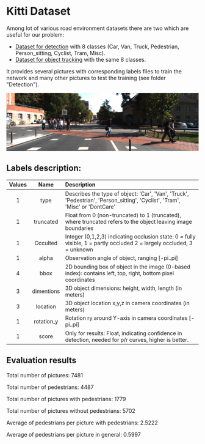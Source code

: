 # Kitti Dataset
Among lot of various road environment datasets there are two which are useful    for our problem:
* [Dataset for detection](http://www.cvlibs.net/datasets/kitti/eval_object.php?obj_benchmark=2d) 
with 8 classes (Car, Van, Truck, Pedestrian, Person_sitting, Cyclist, Tram, Misc).
* [Dataset for object tracking](http://www.cvlibs.net/datasets/kitti/eval_tracking.php) with the same 8 classes. 

It provides several pictures with corresponding labels files to train the network and many other pictures to test the training (see folder "Detection").

![alt text](kitti.png)
## Labels description:

| Values | Name | Description |
|:------:|:-----:|:----------|
| 1 | type | Describes the type of object: 'Car', 'Van', 'Truck', 'Pedestrian', 'Person_sitting', 'Cyclist', 'Tram', 'Misc' or 'DontCare'|
| 1 | truncated | Float from 0 (non-truncated) to 1 (truncated), where truncated refers to the object leaving image boundaries |
| 1 | Occulted | Integer (0,1,2,3) indicating occlusion state: 0 = fully visible, 1 = partly occluded 2 = largely occluded, 3 = unknown |
| 1 | alpha | Observation angle of object, ranging [-pi..pi] |
| 4 | bbox | 2D bounding box of object in the image (0-based index): contains left, top, right, bottom pixel coordinates | 
| 3 | dimentions | 3D object dimensions: height, width, length (in meters) |
| 3 | location | 3D object location x,y,z in camera coordinates (in meters) |
| 1 | rotation_y | Rotation ry around Y-axis in camera coordinates [-pi..pi] |
| 1 | score | Only for results: Float, indicating confidence in detection, needed for p/r curves, higher is better. |



## Evaluation results
Total number of pictures:  7481

Total number of pedestrians:  4487

Total number of pictures with pedestrians:  1779

Total number of pictures without pedestrians:  5702

Average of pedestrians per picture with pedestrians:  2.5222

Average of pedestrians per picture in general:  0.5997